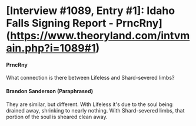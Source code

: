 # [Interview #1089, Entry #1]: Idaho Falls Signing Report - PrncRny](https://www.theoryland.com/intvmain.php?i=1089#1)

#### PrncRny

What connection is there between Lifeless and Shard-severed limbs?

#### Brandon Sanderson (Paraphrased)

They are similar, but different. With Lifeless it's due to the soul being drained away, shrinking to nearly nothing. With Shard-severed limbs, that portion of the soul is sheared clean away.

